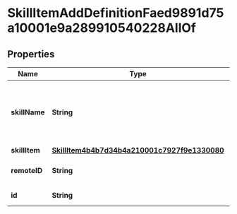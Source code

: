 

# SkillItemAddDefinitionFaed9891d75a10001e9a289910540228AllOf


## Properties

| Name | Type | Description | Notes |
|------------ | ------------- | ------------- | -------------|
|**skillName** | **String** | The skill name that Workday bases similar skill suggestions on. |  [optional] |
|**skillItem** | [**SkillItem4b4b7d34b4a210001c7927f9e1330080**](SkillItem4b4b7d34b4a210001c7927f9e1330080.md) |  |  [optional] |
|**remoteID** | **String** | The remote skill ID of a skill. |  [optional] |
|**id** | **String** | Id of the instance |  [optional] |



